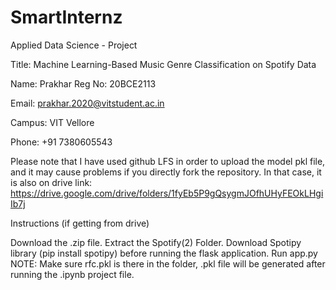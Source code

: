# SmartInternz
Applied Data Science - Project

Title: Machine Learning-Based Music Genre Classification on Spotify Data 

Name: Prakhar Reg No: 20BCE2113 

Email: prakhar.2020@vitstudent.ac.in 

Campus: VIT Vellore 

Phone: +91 7380605543

Please note that I have used github LFS in order to upload the model pkl file, and it may cause problems if you directly fork the repository. 
In that case, it is also on drive link: https://drive.google.com/drive/folders/1fyEb5P9gQsygmJOfhUHyFEOkLHgiIb7j

Instructions (if getting from drive)

Download the .zip file.
Extract the Spotify(2) Folder.
Download Spotipy library (pip install spotipy) before running the flask application.
Run app.py
NOTE: Make sure rfc.pkl is there in the folder, .pkl file will be generated after running the .ipynb project file.
